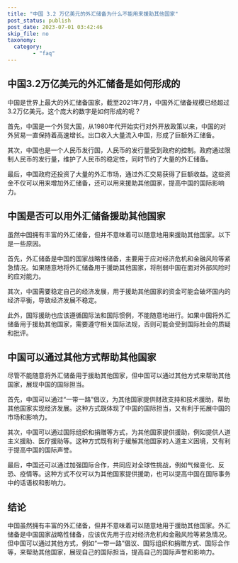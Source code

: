 ```yaml
---
title: "中国 3.2 万亿美元的外汇储备为什么不能用来援助其他国家"
post_status: publish
post_date: 2023-07-01 03:42:46
skip_file: no
taxonomy:
  category:
        - "faq"
---
```


## 中国3.2万亿美元的外汇储备是如何形成的

中国是世界上最大的外汇储备国家，截至2021年7月，中国外汇储备规模已经超过3.2万亿美元。这个庞大的数字是如何形成的呢？

首先，中国是一个外贸大国，从1980年代开始实行对外开放政策以来，中国的对外贸易一直保持着高速增长。出口收入大量流入中国，形成了巨额外汇储备。

其次，中国也是一个人民币发行国，人民币的发行量受到政府的控制。政府通过限制人民币的发行量，维护了人民币的稳定性，同时节约了大量的外汇储备。

最后，中国政府还投资了大量的外汇市场，通过外汇交易获得了巨额收益。这些资金不仅可以用来增加外汇储备，还可以用来援助其他国家，提高中国的国际影响力。

## 中国是否可以用外汇储备援助其他国家

虽然中国拥有丰富的外汇储备，但并不意味着可以随意地用来援助其他国家。以下是一些原因。

首先，外汇储备是中国的国家战略性储备，主要用于应对经济危机和金融风险等紧急情况。如果随意地将外汇储备用于援助其他国家，将削弱中国在面对外部风险时的应对能力。

其次，中国需要稳定自己的经济发展，用于援助其他国家的资金可能会破坏国内的经济平衡，导致经济发展不稳定。

此外，国际援助也应该遵循国际法和国际惯例，不能随意地进行。如果中国将外汇储备用于援助其他国家，需要遵守相关国际法规，否则可能会受到国际社会的质疑和批评。

## 中国可以通过其他方式帮助其他国家

尽管不能随意将外汇储备用于援助其他国家，但中国可以通过其他方式来帮助其他国家，展现中国的国际担当。

首先，中国可以通过“一带一路”倡议，为其他国家提供财政支持和技术援助，帮助其他国家实现经济发展。这种方式既体现了中国的国际担当，又有利于拓展中国的市场和影响力。

其次，中国可以通过国际组织和捐赠等方式，为其他国家提供援助，例如提供人道主义援助、医疗援助等。这种方式既有利于缓解其他国家的人道主义困境，又有利于提高中国的国际声誉。

最后，中国还可以通过加强国际合作，共同应对全球性挑战，例如气候变化、反恐、疫情等。这种方式不仅可以为其他国家提供援助，也可以提高中国在国际事务中的话语权和影响力。

## 结论

中国虽然拥有丰富的外汇储备，但并不意味着可以随意地用于援助其他国家。外汇储备是中国国家战略性储备，应该优先用于应对经济危机和金融风险等紧急情况。但中国可以通过其他方式，例如“一带一路”倡议、国际组织和捐赠方式、国际合作等，来帮助其他国家，展现自己的国际担当，提高自己的国际声誉和影响力。
